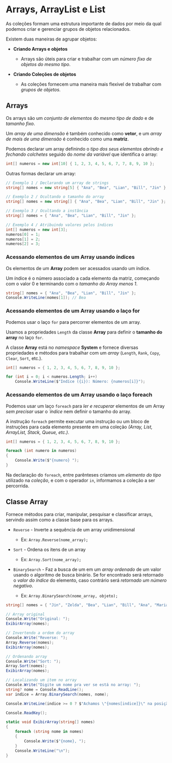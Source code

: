 # Arrays, ArrayList e List

As coleções formam uma estrutura importante de dados por meio da qual podemos criar e gerenciar grupos de objetos relacionados.

Existem duas maneiras de agrupar objetos:

- **Criando Arrays e objetos**
  
  - Arrays são úteis para criar e trabalhar com um *número fixo de objetos do mesmo tipo*.

- **Criando Coleções de objetos**
  
  - As coleções fornecem uma maneira mais flexível de trabalhar com *grupos de objetos*.

## Arrays

Os arrays são um *conjunto de elementos* do *mesmo tipo de dado* e de *tamanho fixo*.

Um *array de uma dimensão* é também conhecido como **vetor**, e um *array de mais de uma dimensão* é conhecido como uma **matriz**.

Podemos declarar um array definindo o *tipo dos seus elementos abrindo e fechando colchetes* seguido do *nome da variável* que identifica o array:

```csharp
int[] numeros = new int[10] { 1, 2, 3, 4, 5, 6, 7, 7, 8, 9, 10 };
```

Outras formas declarar um array:

```csharp
// Exemplo 1 / Declarando um array de strings
string[] nomes = new string[5] { "Ana", "Bea", "Lian", "Bill", "Jin" };

// Exemplo 2 / Ocultando o tamanho do array
string[] nomes = new string[] { "Ana", "Bea", "Lian", "Bill", "Jin" };

// Exemplo 3 / Ocultando a instância
string[] nomes = { "Ana", "Bea", "Lian", "Bill", "Jin" };

// Exemplo 4 / Atribuindo valores pelos índices
int[] numeros = new int[3];
numeros[0] = 1;
numeros[1] = 2;
numeros[2] = 3;
```

### Acessando elementos de um Array usando índices

Os elementos de um **Array** podem ser acessados usando um índice.

Um índice é o número associado a cada elemento da matriz, começando com o valor 0 e terminando com o *tamanho do Array menos 1*.

```csharp
string[] nomes = { "Ana", "Bea", "Lian", "Bill", "Jin" };
Console.WriteLine(nomes[1]); // Bea
```

### Acessando elementos de um Array usando o laço for

Podemos usar o laço `for` para percorrer elementos de um array.

Usamos a propriedades `Length` da classe **Array** para definir o **tamanho do array** no laço `for`.

A classe **Array** está no *namespace* **System** e fornece diversas propriedades e métodos para trabalhar com um *array* (`Length`, `Rank`, `Copy`, `Clear`, `Sort`, etc.).

```csharp
int[] numeros = { 1, 2, 3, 4, 5, 6, 7, 8, 9, 10 };

for (int i = 0; i < numeros.Length; i++)
    Console.WriteLine($"Indíce ({i}): Número: {numeros[i]}");
```

### Acessando elementos de um Array usando o laço foreach

Podemos usar um laço `foreach` para *ler e recuperar* elementos de um Array *sem precisar* usar o *´índice* nem definir o tamanho do array.

A instrução `foreach` permite executar uma instrução ou um bloco de instruções para cada elemento presente em uma coleção *(Array, List, ArrayList, Stack, Queue, etc.)*.

```csharp
int[] numeros = { 1, 2, 3, 4, 5, 6, 7, 8, 9, 10 };

foreach (int numero in numeros)
{
    Console.Write($"{numero} ");
}
```

Na declaração do `foreach`, entre parênteses criamos um *elemento do tipo* utilizado na *coleção*, e com o operador `in`, informamos a coleção a ser percorrida.

## Classe Array

Fornece métodos para criar, manipular, pesquisar e classificar arrays, servindo assim como a classe base para os arrays.

- `Reverse` - Inverte a sequência de um array unidimensional
  
  - Ex: `Array.Reverse(nome_array);`

- `Sort` - Ordena os itens de un array
  
  - Ex: `Array.Sort(nome_array);`

- `BinarySearch` - Faz a busca de um em um *array ordenado* de um valor usando o algoritmo de busca binário. Se for encontrado será retornado o *valor do índice* do elemento, caso contrário será *retornado um número negativo*.
  
  - Ex: `Array.BinarySearch(nome_array, objeto);`

```csharp
string[] nomes = { "Jin", "Zelda", "Bea", "Lian", "Bill", "Ana", "Maria", "James" };

// Array original
Console.Write("Original: ");
ExibirArray(nomes);

// Invertendo a ordem do array
Console.Write("Reverse: ");
Array.Reverse(nomes);
ExibirArray(nomes);

// Ordenando array
Console.Write("Sort: ");
Array.Sort(nomes);
ExibirArray(nomes);

// Localizando um item no array
Console.Write("Digite um nome pra ver se está no array: ");
string? nome = Console.ReadLine();
var indice = Array.BinarySearch(nomes, nome);

Console.WriteLine(indice >= 0 ? $"Achamos \"{nomes[indice]}\" na posição {indice}" : "Esse nome não foi encontrado!");

Console.ReadKey();

static void ExibirArray(string[] nomes)
{
    foreach (string nome in nomes)
    {
        Console.Write($"{nome}, ");
    }
    Console.WriteLine("\n");
}
```
